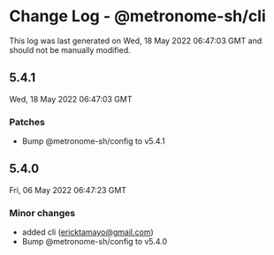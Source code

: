 # Change Log - @metronome-sh/cli

This log was last generated on Wed, 18 May 2022 06:47:03 GMT and should not be manually modified.

<!-- Start content -->

## 5.4.1

Wed, 18 May 2022 06:47:03 GMT

### Patches

- Bump @metronome-sh/config to v5.4.1

## 5.4.0

Fri, 06 May 2022 06:47:23 GMT

### Minor changes

- added cli (ericktamayo@gmail.com)
- Bump @metronome-sh/config to v5.4.0
